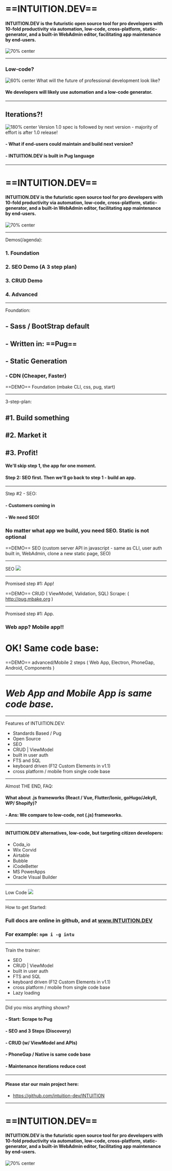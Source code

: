 <!-- $theme: gaia -->
<!-- prerender: false -->
<!-- footer: www.INTUITION.DEV -->
<!-- *template: invert -->
#  ==INTUITION.DEV==

#### INTUITION.DEV is the futuristic open source tool for pro developers with 10-fold productivity via automation, low-code, cross-platform, static-generator, and a built-in WebAdmin editor, facilitating app maintenance by end-users.
![70% center](good_cheap_fast.png)

---
<!-- page_number: true -->

###  Low-code?
![60% center](truck.png)
What will the future of professional development look like?
#### We developers will likely use automation and a low-code generator.

---


## Iterations?!
![180% center](iterative.png)
Version 1.0 spec is followed by next version - majority of effort is after 1.0 release!
#### - What if end-users could maintain and build next version?
#### - INTUITION.DEV is built in Pug language

---

<!-- *template: invert -->
#  ==INTUITION.DEV==

#### INTUITION.DEV is the futuristic open source tool for pro developers with 10-fold productivity via automation, low-code, cross-platform, static-generator, and a built-in WebAdmin editor, facilitating app maintenance by end-users.
![70% center](good_cheap_fast.png)

---

Demos(/agenda):
### 1. Foundation
### 2. SEO Demo (A 3 step plan)
### 3. CRUD Demo
### 4. Advanced 

---

Foundation:

## - Sass / BootStrap default
## - Written in: ==Pug==
## - Static Generation
### - CDN (Cheaper, Faster)

==DEMO== Foundation (mbake CLI, css, pug, start)


---
3-step-plan:
## #1. Build something
## #2. Market it
## #3. Profit!

#### We'll skip step 1, the app for one moment.
#### Step 2: SEO first. Then we'll go back to step 1 - build an app.

---
<!-- *template: invert -->
Step #2 - SEO:
#### - Customers coming in
#### - We need SEO!
### No matter what app we build, you need SEO. Static is not optional

==DEMO== SEO (custom server API in javascript - same as CLI, user auth built in, WebAdmin, clone a new static page, SEO)

--- 

SEO
![](webm.png)

---

Promised step #1: App!

==DEMO== CRUD ( ViewModel, Validation, SQL)
Scrape: ( http://pug.mbake.org )

---
<!-- *template: invert -->
Promised step #1: App.

### Web app? Mobile app!!

# OK! Same code base:

==DEMO== advanced/Mobile 2 steps ( Web App, Electron, PhoneGap, Android, Components )

---

# *Web App and Mobile App is same code base.*

---

Features of INTUITION.DEV:
- Standards Based / Pug
- Open Source
- SEO
- CRUD | ViewModel
- built in user auth
- FTS and SQL
- keyboard driven (F12 Custom Elements in v1.1)
- cross platform / mobile from single code base


---

Almost THE END, FAQ:
#### What about .js frameworks (React / Vue, Flutter/Ionic, goHugo/Jekyll, WP/ Shopify)? 
#### - Ans: We compare to low-code, not (.js) frameworks. 

---

<!-- *template: invert -->
#### INTUITION.DEV alternatives, low-code, but targeting citizen developers: 
- Coda_io
- Wix Corvid
- Airtable
- Bubble
- iCodeBetter
- MS PowerApps
- Oracle Visual Builder

---
Low Code
![](low.png)

---

How to get Started:

### Full docs are online in github, and at www.INTUITION.DEV
### For example: `npm i -g intu`

--- 

Train the trainer: 
- SEO
- CRUD | ViewModel
- built in user auth
- FTS and SQL
- keyboard driven (F12 Custom Elements in v1.1)
- cross platform / mobile from single code base
- Lazy loading

---

Did you miss anything shown? 
#### - Start: Scrape to Pug
#### - SEO and 3 Steps (Discovery)
#### - CRUD (w/ ViewModel and APIs)
#### - PhoneGap / Native is same code base
#### - Maintenance iterations reduce cost
---

#### Please star our main project here:
- https://github.com/intuition-dev/INTUITION
---

<!-- *template: invert -->
#  ==INTUITION.DEV==

#### INTUITION.DEV is the futuristic open source tool for pro developers with 10-fold productivity via automation, low-code, cross-platform, static-generator, and a built-in WebAdmin editor, facilitating app maintenance by end-users.
![70% center](good_cheap_fast.png)



















